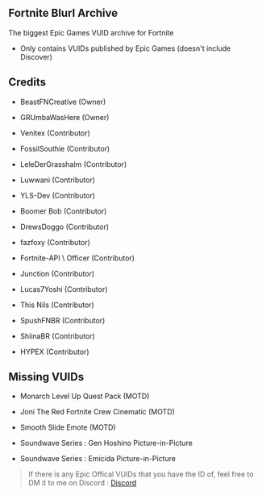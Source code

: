 ## Fortnite Blurl Archive
The biggest Epic Games VUID archive for Fortnite

- Only contains VUIDs published by Epic Games (doesn't include Discover)

## Credits
- BeastFNCreative (Owner)

- GRUmbaWasHere (Owner)

- Venitex (Contributor)

- FossilSouthie (Contributor)

- LeleDerGrasshalm (Contributor)

- Luwwani (Contributor)

- YLS-Dev (Contributor)

- Boomer Bob (Contributor)

- DrewsDoggo (Contributor)

- fazfoxy (Contributor)

- Fortnite-API \ Officer (Contributor)

- Junction (Contributor)

- Lucas7Yoshi (Contributor)

- This Nils (Contributor)

- SpushFNBR (Contributor)

- ShiinaBR (Contributor)

- HYPEX (Contributor)

## Missing VUIDs

- Monarch Level Up Quest Pack (MOTD)

- Joni The Red Fortnite Crew Cinematic (MOTD)

- Smooth Slide Emote (MOTD)

- Soundwave Series : Gen Hoshino Picture-in-Picture

- Soundwave Series : Emicida Picture-in-Picture

>If there is any Epic Offical VUIDs that you have the ID of, feel free to DM it to me on Discord : [Discord](https://discord.com/users/593811960529944577)

